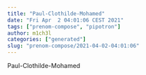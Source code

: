 ```yaml
---
title: "Paul-Clothilde-Mohamed"
date: "Fri Apr  2 04:01:06 CEST 2021"
tags: ["prenom-compose", "pipotron"]
author: m1ch3l
categories: ["generated"]
slug: "prenom-compose/2021-04-02-04:01:06"
---
```


Paul-Clothilde-Mohamed
